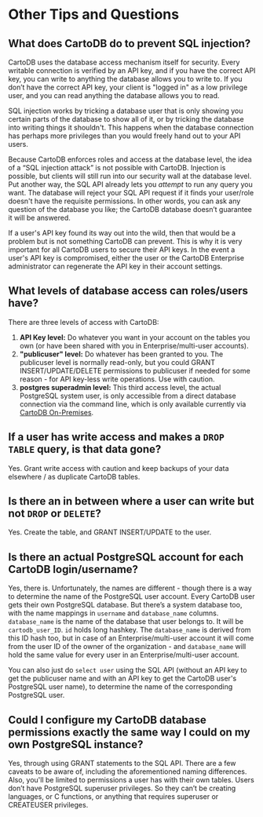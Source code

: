 # Other Tips and Questions

## What does CartoDB do to prevent SQL injection?

CartoDB uses the database access mechanism itself for security. Every writable connection is verified by an API key, and if you have the correct API key, you can write to anything the database allows you to write to. If you don’t have the correct API key, your client is "logged in" as a low privilege user, and you can read anything the database allows you to read.

SQL injection works by tricking a database user that is only showing you certain parts of the database to show all of it, or by tricking the database into writing things it shouldn't. This happens when the database connection has perhaps more privileges than you would freely hand out to your API users.

Because CartoDB enforces roles and access at the database level, the idea of a “SQL injection attack” is not possible with CartoDB. Injection is possible, but clients will still run into our security wall at the database level. Put another way, the SQL API already lets you _attempt_ to run any query you want. The database will reject your SQL API request if it finds your user/role doesn't have the requisite permissions. In other words, you can ask any question of the database you like; the CartoDB database doesn’t guarantee it will be answered.

If a user's API key found its way out into the wild, then that would be a problem but is not something CartoDB can prevent. This is why it is very important for all CartoDB users to secure their API keys. In the event a user's API key is compromised, either the user or the CartoDB Enterprise administrator can regenerate the API key in their account settings.

## What levels of database access can roles/users have?

There are three levels of access with CartoDB:

1. __API Key level:__ Do whatever you want in your account on the tables you own (or have been shared with you in Enterprise/multi-user accounts).
2. __"publicuser" level:__ Do whatever has been granted to you. The publicuser level is normally read-only, but you could GRANT INSERT/UPDATE/DELETE permissions to publicuser if needed for some reason - for API key-less write operations. Use with caution.
3. __postgres superadmin level:__ This third access level, the actual PostgreSQL system user, is only accessible from a direct database connection via the command line, which is only available currently via [CartoDB On-Premises](https://cartodb.com/on-premises/).

## If a user has write access and makes a `DROP TABLE` query, is that data gone?

Yes. Grant write access with caution and keep backups of your data elsewhere / as duplicate CartoDB tables.

## Is there an in between where a user can write but not `DROP` or `DELETE`?

Yes. Create the table, and GRANT INSERT/UPDATE to the user.

## Is there an actual PostgreSQL account for each CartoDB login/username?

Yes, there is. Unfortunately, the names are different - though there is a way to determine the name of the PostgreSQL user account. Every CartoDB user gets their own PostgreSQL database. But there’s a system database too, with the name mappings in `username` and `database_name` columns. `database_name` is the name of the database that user belongs to. It will be `cartodb_user_ID`. `id` holds long hashkey. The `database_name` is derived from this ID hash too, but in case of an Enterprise/multi-user account it will come from the user ID of the owner of the organization - and `database_name` will hold the same value for every user in an Enterprise/multi-user account.

You can also just do `select user` using the SQL API (without an API key to get the publicuser name and with an API key to get the CartoDB user's PostgreSQL user name), to determine the name of the corresponding PostgreSQL user.

## Could I configure my CartoDB database permissions exactly the same way I could on my own PostgreSQL instance?

Yes, through using GRANT statements to the SQL API. There are a few caveats to be aware of, including the aforementioned naming differences. Also, you'll be limited to permissions a user has with their own tables. Users don’t have PostgreSQL superuser privileges. So they can’t be creating languages, or C functions, or anything that requires superuser or CREATEUSER privileges.
